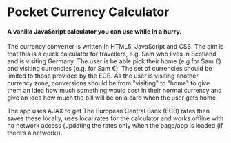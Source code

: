 # Pocket Currency Calculator

#### A vanilla JavaScript calculator you can use while in a hurry.

The currency converter is written in HTML5, JavaScript and CSS. The aim is that this is a quick calculator for travellers, e.g. Sam who lives in Scotland and is visiting Germany. The user is be able pick their home (e.g for Sam £) and visiting currencies (e.g. for Sam €). The set of currencies should be limited to those provided by the ECB. As the user is visiting another currency zone, conversions should be from "visiting" to "home" to give them an idea how much something would cost in their normal currency and give an idea how much the bill will be on a card when the user gets home.

The app uses AJAX to get The European Central Bank (ECB) rates then saves these locally, uses local rates for the calculator and works offline with no network access (updating the rates only when the page/app is loaded (if there’s a network)).
